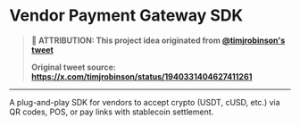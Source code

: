 # Vendor Payment Gateway SDK

> **📢 ATTRIBUTION: This project idea originated from [@timjrobinson's tweet](https://x.com/timjrobinson/status/1940331404627411261)**
> 
> **Original tweet source: https://x.com/timjrobinson/status/1940331404627411261**

---

A plug-and-play SDK for vendors to accept crypto (USDT, cUSD, etc.) via QR codes, POS, or pay links with stablecoin settlement.